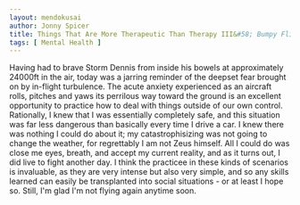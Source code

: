 ```yaml
---
layout: mendokusai
author: Jonny Spicer
title: Things That Are More Therapeutic Than Therapy III&#58; Bumpy Flights
tags: [ Mental Health ]
---
```

Having had to brave Storm Dennis from inside his bowels at approximately 24000ft in the air,
today was a jarring reminder of the deepset fear brought on by in-flight turbulence. The acute anxiety experienced as an aircraft rolls, pitches and yaws its perrilous way toward the ground
is an excellent opportunity to practice how to deal with things outside of our own control. Rationally, I knew that I was essentially completely safe, and this situation was far less dangerous than
basically every time I drive a car. I knew there was nothing I could do about it; my catastrophisizing was not going to change the weather, for regrettably I am not Zeus himself. All I could do was
close me eyes, breath, and accept my current reality, and as it turns out, I did live to fight another day. I think the practicee in these kinds of scenarios is invaluable, as they are very intense
but also very simple, and so any skills learned can easily be transplanted into social situations - or at least I hope so. Still, I'm glad I'm not flying again anytime soon.
